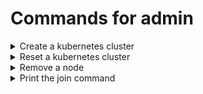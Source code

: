 # Commands for admin

<details>
  <summary>Create a kubernetes cluster</summary>
  
  ```python
  sudo kubeadm init --apiserver-advertise-address=xxx.xxx.xx.xx --pod-network-cidr=192.168.0.0/16
  ```
</details>


<details>
  <summary>Reset a kubernetes cluster</summary>
  
  ```python
  # run on master nodes and worker nodes
  sudo kubeadm reset -f
  sudo rm -rf /etc/cni/net.d && sudo rm -rf $HOME/.kube/config
  sudo iptables -F && sudo iptables -t nat -F && sudo iptables -t mangle -F && sudo iptables -X
  ```
</details>

<details>
  <summary>Remove a node</summary>
  
  ```python
  # run on master nodes
  kubectl drain <node name> --delete-emptydir-data --force --ignore-daemonsets
  kubectl delete node <node name>
  
  # run on worker nodes
  sudo kubeadm reset -f
  sudo rm -rf /etc/cni/net.d && sudo rm -rf $HOME/.kube/config
  sudo iptables -F && sudo iptables -t nat -F && sudo iptables -t mangle -F && sudo iptables -X && sudo ipvsadm -C
  ```
</details>


<details>
  <summary>Print the join command</summary>
  
  ```python
  kubeadm token create --print-join-command
  ```
</details>

